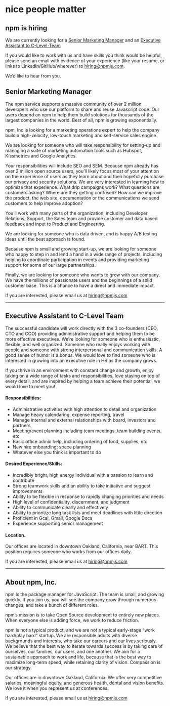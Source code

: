 <hgroup>
  <h1>nice people matter</h1>
  <h2>npm is hiring</h2>
</hgroup>

We are currently looking for a [Senior Marketing Manager](#senior-marketing-manager) and an [Executive Assistant to C-Level-Team](#executive-assistant-to-c-level-team)

If you would like to work with us and have skills you think would be helpful, please send an email with evidence of your experience (like your resume, or links to LinkedIn/GitHub/wherever) to [hiring@npmjs.com](mailto:hiring@npmjs.com).

We’d like to hear from you.

## Senior Marketing Manager

The npm service supports a massive community of over 2 million developers who use our platform to share and reuse Javascript code.  Our users depend on npm to help them build solutions for thousands of the largest companies in the world.   Best of all, npm is growing exponentially.   

npm, Inc is looking for a marketing operations expert to help the company build a high-velocity, low-touch marketing and self-service sales engine.   

We are looking for someone who will take responsibility for setting-up and managing a suite of marketing automation tools such as Hubspot, Kissmetrics and Google Analytics.   

Your responsibilities will include SEO and SEM.  Because npm already has over 2 million open source users, you’ll likely focus most of your attention on the experience of users as they learn about and then hopefully purchase our privacy and security solutions.   We are very interested in learning how to optimize that experience.  What drip campaigns work?   What questions are customers asking?  Where are they getting confused?   How can we improve the product, the web site, documentation or the communications we send customers to help improve adoption?

You’ll work with many parts of the organization, including Developer Relations, Support, the Sales team and provide customer and data based feedback and input to Product and Engineering.

We are looking for someone who is data driven, and is happy A/B testing ideas until the best approach is found.

Because npm is small and growing start-up, we are looking for someone who happy to step in and lend a hand in a wide range of projects, including helping to coordinate participation in events and providing marketing support for some of our large partnerships.

Finally, we are looking for someone who wants to grow with our company.   We have the millions of passionate users and the beginnings of a solid customer base.   This is a chance to have a direct and immediate impact.

If you are interested, please email us at [hiring@npmjs.com](mailto:hiring@npmjs.com)

---------------

## Executive Assistant to C-Level Team
 
The successful candidate will work directly with the 3 co-founders (CEO, CTO and COO) providing administrative support and helping them to be more effective executives.  We’re looking for someone who is enthusiastic, flexible, and well organized.  Someone who really enjoys working with people and someone with strong interpersonal and communication skills.  A good sense of humor is a bonus.  We would love to find someone who is interested in growing into an executive role in HR as the company grows.

If you thrive in an environment with constant change and growth, enjoy taking on a wide range of tasks and responsibilities, love staying on top of every detail, and are inspired by helping a team achieve their potential, we would love to meet you! 
 
#### Responsibilities:

- Administrative activities with high attention to detail and organization
- Manage heavy calendaring, expense reporting, travel
- Manage internal and external relationships with board, investors and partners
- Meeting/event planning including team meetings, team building events, etc
- Basic office admin help, including ordering of food, supplies, etc
- New hire onboarding; space planning
- Whatever else you think is important to do
 
#### Desired Experience/Skills:

- Incredibly bright, high energy individual with a passion to learn and contribute
- Strong teamwork skills and an ability to take initiative and suggest improvements
- Ability to be flexible in response to rapidly changing priorities and needs
- High level of confidentiality, discernment, and judgment
- Ability to communicate clearly and effectively
- Ability to prioritize long task lists and meet deadlines with little direction
- Proficient in Gcal, Gmail, Google Docs
- Experience supporting senior management
 
#### Location.

Our offices are located in downtown Oakland, California, near BART.  This position requires someone who works from our offices daily.

If you are interested, please email us at [hiring@npmjs.com](mailto:hiring@npmjs.com)

------------------------------

## About npm, Inc.
npm is the package manager for JavaScript. The team is small, and growing quickly. If you join us, you will see the company grow through numerous changes, and take a bunch of different roles.

npm’s mission is to take Open Source development to entirely new places. When everyone else is adding force, we work to reduce friction.

npm is not a typical product, and we are not a typical early-stage “work hard/play hard” startup. We are responsible adults with diverse backgrounds and interests, who take our careers and our lives seriously. We believe that the best way to iterate towards success is by taking care of ourselves, our families, our users, and one another. We aim for a sustainable approach to work and life, because that is the best way to maximize long-term speed, while retaining clarity of vision. Compassion is our strategy.

Our offices are in downtown Oakland, California. We offer very competitive salaries, meaningful equity, and generous health, dental and vision benefits. We love it when you represent us at conferences.

If you are interested, please email us at [hiring@npmjs.com](mailto:hiring@npmjs.com)


